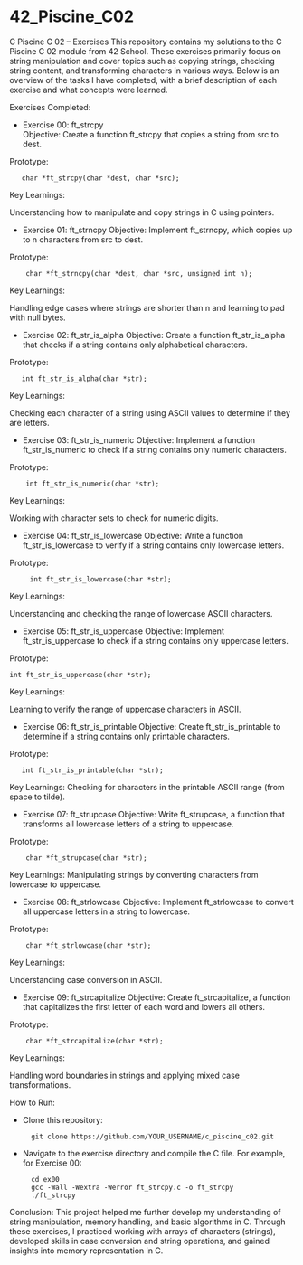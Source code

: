 # 42_Piscine_C02

C Piscine C 02 – Exercises
This repository contains my solutions to the C Piscine C 02 module from 42 School. These exercises primarily focus on string manipulation and cover topics such as copying strings, checking string content, and transforming characters in various ways. Below is an overview of the tasks I have completed, with a brief description of each exercise and what concepts were learned.

Exercises Completed:  
  
- Exercise 00: ft_strcpy  
Objective: Create a function ft_strcpy that copies a string from src to dest.
  
Prototype:
  
       char *ft_strcpy(char *dest, char *src);  

Key Learnings:  

  Understanding how to manipulate and copy strings in C using pointers.

- Exercise 01: ft_strncpy
Objective: Implement ft_strncpy, which copies up to n characters from src to dest.  
  
 Prototype:

        char *ft_strncpy(char *dest, char *src, unsigned int n);

Key Learnings:
 
  Handling edge cases where strings are shorter than n and learning to pad with null bytes.

- Exercise 02: ft_str_is_alpha
Objective: Create a function ft_str_is_alpha that checks if a string contains only alphabetical characters.  

Prototype: 
  
       int ft_str_is_alpha(char *str);

Key Learnings:  
  
  Checking each character of a string using ASCII values to determine if they are letters.

- Exercise 03: ft_str_is_numeric
Objective: Implement a function ft_str_is_numeric to check if a string contains only numeric characters.

Prototype: 

        int ft_str_is_numeric(char *str);

Key Learnings:

  Working with character sets to check for numeric digits.

- Exercise 04: ft_str_is_lowercase
Objective: Write a function ft_str_is_lowercase to verify if a string contains only lowercase letters.

Prototype: 

         int ft_str_is_lowercase(char *str);

Key Learnings:
  
  Understanding and checking the range of lowercase ASCII characters.

- Exercise 05: ft_str_is_uppercase
Objective: Implement ft_str_is_uppercase to check if a string contains only uppercase letters. 

Prototype: 

    int ft_str_is_uppercase(char *str);

Key Learnings:

  Learning to verify the range of uppercase characters in ASCII.

- Exercise 06: ft_str_is_printable
Objective: Create ft_str_is_printable to determine if a string contains only printable characters. 

Prototype: 
   
       int ft_str_is_printable(char *str);

Key Learnings:
Checking for characters in the printable ASCII range (from space to tilde).  

- Exercise 07: ft_strupcase
Objective: Write ft_strupcase, a function that transforms all lowercase letters of a string to uppercase.  

Prototype: 

        char *ft_strupcase(char *str);

Key Learnings:
Manipulating strings by converting characters from lowercase to uppercase.

- Exercise 08: ft_strlowcase
Objective: Implement ft_strlowcase to convert all uppercase letters in a string to lowercase. 

Prototype: 

        char *ft_strlowcase(char *str);

Key Learnings:

  Understanding case conversion in ASCII.  

- Exercise 09: ft_strcapitalize
Objective: Create ft_strcapitalize, a function that capitalizes the first letter of each word and lowers all others.  

Prototype: 

        char *ft_strcapitalize(char *str);

Key Learnings:

Handling word boundaries in strings and applying mixed case transformations.
         
How to Run:  

- Clone this repository:

        git clone https://github.com/YOUR_USERNAME/c_piscine_c02.git

- Navigate to the exercise directory and compile the C file. For example, for Exercise 00:  

        cd ex00
        gcc -Wall -Wextra -Werror ft_strcpy.c -o ft_strcpy
        ./ft_strcpy


Conclusion:
This project helped me further develop my understanding of string manipulation, memory handling, and basic algorithms in C. Through these exercises, I practiced working with arrays of characters (strings), developed skills in case conversion and string operations, and gained insights into memory representation in C.  
